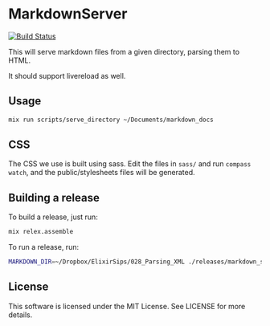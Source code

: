 # MarkdownServer

[![Build Status](https://travis-ci.org/knewter/markdown_server.png)](https://travis-ci.org/knewter/markdown_server)

This will serve markdown files from a given directory, parsing them to HTML.

It should support livereload as well.

## Usage

```sh
mix run scripts/serve_directory ~/Documents/markdown_docs
```

## CSS

The CSS we use is built using sass.  Edit the files in `sass/` and run `compass
watch`, and the public/stylesheets files will be generated.

## Building a release

To build a release, just run:

```sh
mix relex.assemble
```

To run a release, run:

```sh
MARKDOWN_DIR=~/Dropbox/ElixirSips/028_Parsing_XML ./releases/markdown_server/erts-5.10.4/bin/erl --boot ./releases/markdown_server/releases/0.0.1/markdown_server
```

## License

This software is licensed under the MIT License.  See LICENSE for more
details.
